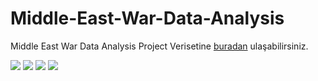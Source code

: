 # Middle-East-War-Data-Analysis
Middle East War Data Analysis Project
Verisetine [buradan](https://www.kaggle.com/code/psleon8245/middle-east-war-data-analysis-project/input) ulaşabilirsiniz. 

<img src="https://github.com/dilarabuker/Middle-East-War-Data-Analysis/blob/main/output.png">



<img src="https://github.com/dilarabuker/Middle-East-War-Data-Analysis/blob/main/output2.png">


<img src="https://github.com/dilarabuker/Middle-East-War-Data-Analysis/blob/main/output3.png">


<img src="https://github.com/dilarabuker/Middle-East-War-Data-Analysis/blob/main/harita.png">



